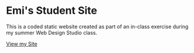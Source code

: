 # Emi's Student Site

This is a coded static website created as part of an in-class exercise during my summer Web Design Studio class.

[View my Site](https://iolaniemi.github.io/)